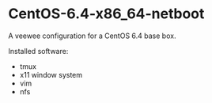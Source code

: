 CentOS-6.4-x86_64-netboot
=========================

A veewee configuration for a CentOS 6.4 base box.

Installed software:
 - tmux
 - x11 window system
 - vim
 - nfs

